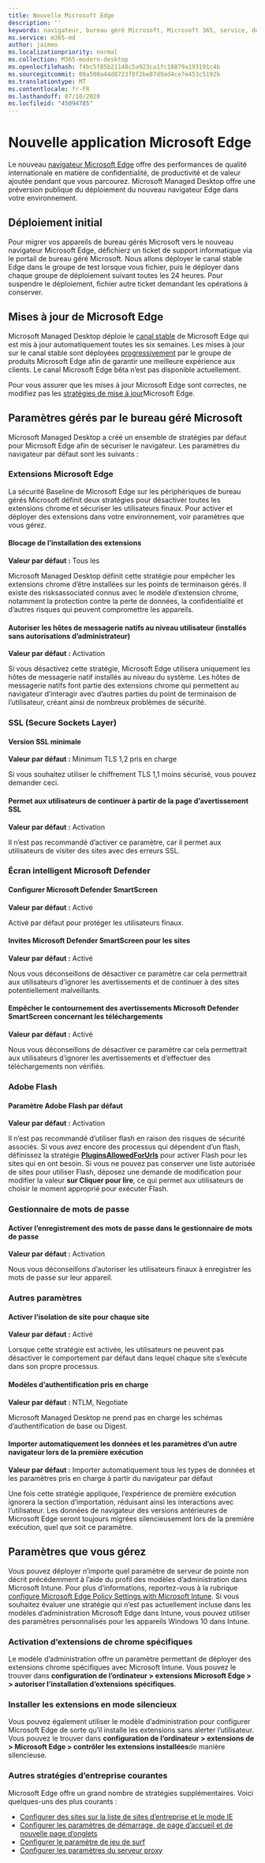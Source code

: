```yaml
---
title: Nouvelle Microsoft Edge
description: ''
keywords: navigateur, bureau géré Microsoft, Microsoft 365, service, documentation
ms.service: m365-md
author: jaimeo
ms.localizationpriority: normal
ms.collection: M365-modern-desktop
ms.openlocfilehash: f4bc5f85b21148c5a923ca1fc18879a193191c4b
ms.sourcegitcommit: 09a500a44d8723f8f2be87d9ad4ce7e453c5192b
ms.translationtype: MT
ms.contentlocale: fr-FR
ms.lasthandoff: 07/10/2020
ms.locfileid: "45094785"
---
```

# <a name="new-microsoft-edge-app"></a>Nouvelle application Microsoft Edge

Le nouveau [navigateur Microsoft Edge](https://www.microsoft.com/edge) offre des performances de qualité internationale en matière de confidentialité, de productivité et de valeur ajoutée pendant que vous parcourez. Microsoft Managed Desktop offre une préversion publique du déploiement du nouveau navigateur Edge dans votre environnement.

## <a name="initial-deployment"></a>Déploiement initial

Pour migrer vos appareils de bureau gérés Microsoft vers le nouveau navigateur Microsoft Edge, défichierz un ticket de support informatique via le portail de bureau géré Microsoft. Nous allons déployer le canal stable Edge dans le groupe de test lorsque vous fichier, puis le déployer dans chaque groupe de déploiement suivant toutes les 24 heures. Pour suspendre le déploiement, fichier autre ticket demandant les opérations à conserver.

## <a name="updates-to-microsoft-edge"></a>Mises à jour de Microsoft Edge

Microsoft Managed Desktop déploie le [canal stable](https://docs.microsoft.com/deployedge/microsoft-edge-channels#stable-channel) de Microsoft Edge qui est mis à jour automatiquement toutes les six semaines. Les mises à jour sur le canal stable sont déployées [progressivement](https://docs.microsoft.com/deployedge/microsoft-edge-update-progressive-rollout) par le groupe de produits Microsoft Edge afin de garantir une meilleure expérience aux clients. Le canal Microsoft Edge bêta n’est pas disponible actuellement.

Pour vous assurer que les mises à jour Microsoft Edge sont correctes, ne modifiez pas les [stratégies de mise à jour](https://docs.microsoft.com/deployedge/microsoft-edge-update-policies)Microsoft Edge.

## <a name="settings-managed-by-microsoft-managed-desktop"></a>Paramètres gérés par le bureau géré Microsoft

Microsoft Managed Desktop a créé un ensemble de stratégies par défaut pour Microsoft Edge afin de sécuriser le navigateur. Les paramètres du navigateur par défaut sont les suivants :

### <a name="microsoft-edge-extensions"></a>Extensions Microsoft Edge

La sécurité Baseline de Microsoft Edge sur les périphériques de bureau gérés Microsoft définit deux stratégies pour désactiver toutes les extensions chrome et sécuriser les utilisateurs finaux. Pour activer et déployer des extensions dans votre environnement, voir paramètres que vous gérez. 

#### <a name="extension-installation-blocklist"></a>Blocage de l’installation des extensions
**Valeur par défaut :** Tous les

Microsoft Managed Desktop définit cette stratégie pour empêcher les extensions chrome d’être installées sur les points de terminaison gérés. Il existe des risksassociated connus avec le modèle d’extension chrome, notamment la protection contre la perte de données, la confidentialité et d’autres risques qui peuvent compromettre les appareils. 

#### <a name="allow-user-level-native-messaging-hosts-installed-without-admin-permissions"></a>Autoriser les hôtes de messagerie natifs au niveau utilisateur (installés sans autorisations d’administrateur)

**Valeur par défaut :** Activation

Si vous désactivez cette stratégie, Microsoft Edge utilisera uniquement les hôtes de messagerie natif installés au niveau du système. Les hôtes de messagerie natifs font partie des extensions chrome qui permettent au navigateur d’interagir avec d’autres parties du point de terminaison de l’utilisateur, créant ainsi de nombreux problèmes de sécurité.  

### <a name="secure-sockets-layer-ssl"></a>SSL (Secure Sockets Layer)

#### <a name="minimum-ssl-version"></a>Version SSL minimale

**Valeur par défaut :** Minimum TLS 1,2 pris en charge

Si vous souhaitez utiliser le chiffrement TLS 1,1 moins sécurisé, vous pouvez demander ceci.

#### <a name="allows-users-to-proceed-from-the-ssl-warning-page"></a>Permet aux utilisateurs de continuer à partir de la page d’avertissement SSL

**Valeur par défaut :** Activation

Il n’est pas recommandé d’activer ce paramètre, car il permet aux utilisateurs de visiter des sites avec des erreurs SSL.

### <a name="microsoft-defender-smart-screen"></a>Écran intelligent Microsoft Defender

#### <a name="configure-microsoft-defender-smartscreen"></a>Configurer Microsoft Defender SmartScreen

**Valeur par défaut :** Activé

Activé par défaut pour protéger les utilisateurs finaux.

#### <a name="microsoft-defender-smartscreen-prompts-for-sites"></a>Invites Microsoft Defender SmartScreen pour les sites

**Valeur par défaut :** Activé

Nous vous déconseillons de désactiver ce paramètre car cela permettrait aux utilisateurs d’ignorer les avertissements et de continuer à des sites potentiellement malveillants.

#### <a name="prevent-bypassing-of-microsoft-defender-smartscreen-warnings-about-downloads"></a>Empêcher le contournement des avertissements Microsoft Defender SmartScreen concernant les téléchargements

**Valeur par défaut :** Activé

Nous vous déconseillons de désactiver ce paramètre car cela permettrait aux utilisateurs d’ignorer les avertissements et d’effectuer des téléchargements non vérifiés.

### <a name="adobe-flash"></a>Adobe Flash

#### <a name="default-adobe-flash-setting"></a>Paramètre Adobe Flash par défaut

**Valeur par défaut :** Activation

Il n’est pas recommandé d’utiliser flash en raison des risques de sécurité associés. Si vous avez encore des processus qui dépendent d’un flash, définissez la stratégie **[PluginsAllowedForUrls](https://docs.microsoft.com/deployedge/microsoft-edge-policies#pluginsallowedforurls)** pour activer Flash pour les sites qui en ont besoin. Si vous ne pouvez pas conserver une liste autorisée de sites pour utiliser Flash, déposez une demande de modification pour modifier la valeur **sur Cliquer pour lire**, ce qui permet aux utilisateurs de choisir le moment approprié pour exécuter Flash.

### <a name="password-manager"></a>Gestionnaire de mots de passe

#### <a name="enable-saving-passwords-to-the-password-manager"></a>Activer l’enregistrement des mots de passe dans le gestionnaire de mots de passe

**Valeur par défaut :** Activation

Nous vous déconseillons d’autoriser les utilisateurs finaux à enregistrer les mots de passe sur leur appareil.

### <a name="other-settings"></a>Autres paramètres

#### <a name="enable-site-isolation-for-every-site"></a>Activer l’isolation de site pour chaque site

**Valeur par défaut :** Activé

Lorsque cette stratégie est activée, les utilisateurs ne peuvent pas désactiver le comportement par défaut dans lequel chaque site s’exécute dans son propre processus.

#### <a name="supported-authentication-schemes"></a>Modèles d’authentification pris en charge

**Valeur par défaut :** NTLM, Negotiate

Microsoft Managed Desktop ne prend pas en charge les schémas d’authentification de base ou Digest.

#### <a name="automatically-import-another-browsers-data-and-settings-at-first-run"></a>Importer automatiquement les données et les paramètres d’un autre navigateur lors de la première exécution

**Valeur par défaut :** Importer automatiquement tous les types de données et les paramètres pris en charge à partir du navigateur par défaut 

Une fois cette stratégie appliquée, l’expérience de première exécution ignorera la section d’importation, réduisant ainsi les interactions avec l’utilisateur. Les données de navigateur des versions antérieures de Microsoft Edge seront toujours migrées silencieusement lors de la première exécution, quel que soit ce paramètre. 


## <a name="settings-you-manage"></a>Paramètres que vous gérez

Vous pouvez déployer n’importe quel paramètre de serveur de pointe non décrit précédemment à l’aide du profil des modèles d’administration dans Microsoft Intune. Pour plus d’informations, reportez-vous à la rubrique [configure Microsoft Edge Policy Settings with Microsoft Intune](https://docs.microsoft.com/deployedge/configure-edge-with-intune). Si vous souhaitez évaluer une stratégie qui n’est pas actuellement incluse dans les modèles d’administration Microsoft Edge dans Intune, vous pouvez utiliser des paramètres personnalisés pour les appareils Windows 10 dans Intune.

### <a name="enabling-specific-chrome-extensions"></a>Activation d’extensions de chrome spécifiques

Le modèle d’administration offre un paramètre permettant de déployer des extensions chrome spécifiques avec Microsoft Intune. Vous pouvez le trouver dans **configuration de l’ordinateur > extensions Microsoft Edge > > autoriser l’installation d’extensions spécifiques**.

### <a name="install-extensions-silently"></a>Installer les extensions en mode silencieux

Vous pouvez également utiliser le modèle d’administration pour configurer Microsoft Edge de sorte qu’il installe les extensions sans alerter l’utilisateur. Vous pouvez le trouver dans **configuration de l’ordinateur > extensions de > Microsoft Edge > contrôler les extensions installées**de manière silencieuse.

### <a name="other-common-enterprise-policies"></a>Autres stratégies d’entreprise courantes

Microsoft Edge offre un grand nombre de stratégies supplémentaires. Voici quelques-uns des plus courants :
 
- [Configurer des sites sur la liste de sites d’entreprise et le mode IE](https://docs.microsoft.com/deployedge/edge-ie-mode-sitelist)
- [Configurer les paramètres de démarrage, de page d’accueil et de nouvelle page d’onglets](https://docs.microsoft.com/deployedge/microsoft-edge-policies#startup-home-page-and-new-tab-page)
- [Configurer le paramètre de jeu de surf](https://docs.microsoft.com/deployedge/microsoft-edge-policies#allowsurfgame)
- [Configurer les paramètres du serveur proxy](https://docs.microsoft.com/deployedge/microsoft-edge-policies#proxy-server)

